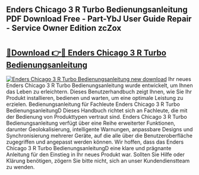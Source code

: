 ## Enders Chicago 3 R Turbo Bedienungsanleitung PDF Download Free - Part-YbJ User Guide Repair - Service Owner Edition zcZox

# <h2><a href="http://df249s.blite.top/?on=Enders+Chicago+3+R+Turbo+Bedienungsanleitung">🔗Download 👉🔴 Enders Chicago 3 R Turbo Bedienungsanleitung</a></h2>

[![Enders Chicago 3 R Turbo Bedienungsanleitung new download](https://i.imgur.com/lujVjoI.png)](http://df249s.blite.top/?on=Enders+Chicago+3+R+Turbo+Bedienungsanleitung)
Ihr neues Enders Chicago 3 R Turbo Bedienungsanleitung wurde entwickelt, um Ihnen das Leben zu erleichtern. Dieses Benutzerhandbuch zeigt Ihnen, wie Sie Ihr Produkt installieren, bedienen und warten, um eine optimale Leistung zu erzielen. Bedienungsanleitung für Fachleute Enders Chicago 3 R Turbo BedienungsanleitungD Dieses Handbuch richtet sich an Fachleute, die mit der Bedienung von Produkttypen vertraut sind. Enders Chicago 3 R Turbo Bedienungsanleitung verfügt über eine Reihe erweiterter Funktionen, darunter Geolokalisierung, intelligente Warnungen, anpassbare Designs und Synchronisierung mehrerer Geräte, auf die alle über die Benutzeroberfläche zugegriffen und angepasst werden können. Wir hoffen, dass das Enders Chicago 3 R Turbo BedienungsanleitungD eine klare und prägnante Anleitung für den Einstieg in Ihr neues Produkt war. Sollten Sie Hilfe oder Klärung benötigen, zögern Sie bitte nicht, sich an unser Kundendienstteam zu wenden.
